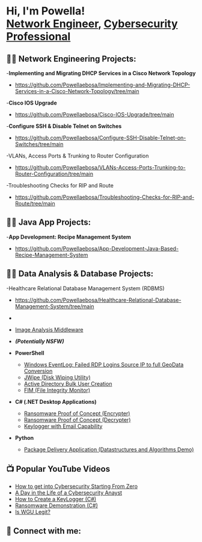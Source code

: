 <h1>Hi, I'm Powella! <br/><a href="https://github.com/Powellaebosa">Network Engineer</a>, <a href="https://www.linkedin.com/in/powella-s-ebosa-m-sc-m-ed-a79473108//">Cybersecurity Professional</a>

<h2>👨‍💻 Network Engineering Projects:</h2> 

-<b>Implementing and Migrating DHCP Services in a Cisco Network Topology</b>
- https://github.com/Powellaebosa/Implementing-and-Migrating-DHCP-Services-in-a-Cisco-Network-Topology/tree/main
  
-<b>Cisco IOS Upgrade</b>  
- https://github.com/Powellaebosa/Cisco-IOS-Upgrade/tree/main

-<b>Configure SSH & Disable Telnet on Switches</b>

- https://github.com/Powellaebosa/Configure-SSH-Disable-Telnet-on-Switches/tree/main

-VLANs, Access Ports & Trunking to Router Configuration
- https://github.com/Powellaebosa/VLANs-Access-Ports-Trunking-to-Router-Configuration/tree/main

-Troubleshooting Checks for RIP and Route
- https://github.com/Powellaebosa/Troubleshooting-Checks-for-RIP-and-Route/tree/main

<h2>👨‍💻 Java App Projects:</h2>
  
-<b>App Development: Recipe Management System</b>

- https://github.com/Powellaebosa/App-Development-Java-Based-Recipe-Management-System

<h2>👨‍💻 Data Analysis & Database Projects:</h2>
-Healthcare Relational Database Management System (RDBMS)

  - https://github.com/Powellaebosa/Healthcare-Relational-Database-Management-System/tree/main
  - 
  
  - [Image Analysis Middleware](https://github.com/joshmadakor1/4chan-Image-Analysis-Middleware-C964)
  - <b><i>(Potentially NSFW)</b></i>
- <b>PowerShell</b>
  - [Windows EventLog: Failed RDP Logins Source IP to full GeoData Conversion](https://github.com/joshmadakor1/Sentinel-Lab)
  - [JWipe (Disk Wiping Utility)](https://github.com/joshmadakor1/Jwipe.PowerShell)
  - [Active Directory Bulk User Creation](https://github.com/joshmadakor1/AD_PS)
  - [FIM (File Integrity Monitor)](https://github.com/joshmadakor1/PowerShell-Integrity-FIM)
- <b>C# (.NET Desktop Applications)</b>
  - [Ransomware Proof of Concept (Encrypter)](https://github.com/joshmadakor1/EncrypterPOC)
  - [Ransomware Proof of Concept (Decrypter)](https://github.com/joshmadakor1/DecrypterPOC)
  - [Keylogger with Email Capability](https://github.com/joshmadakor1/Key-Logger-With-Email)
- <b>Python</b>
  - [Package Delivery Application (Datastructures and Algorithms Demo)](https://github.com/joshmadakor1/Package-Delivery-Pathfinding-Algorithm)

<h2>📺 Popular YouTube Videos</h2>

- [How to get into Cybersecurity Starting From Zero](https://www.youtube.com/watch?v=a83ASGn_V_s)
- [A Day in the Life of a Cybersecurity Anayst](https://www.youtube.com/watch?v=uHy3oM7NnoU)
- [How to Create a KeyLogger (C#)](https://www.youtube.com/watch?v=N-L9hklSlNk)
- [Ransomware Demonstration (C#)](https://www.youtube.com/watch?v=OfvdQeh79s0)
- [Is WGU Legit?](https://www.youtube.com/watch?v=E2MwRWxDBkA)

<h2> 🤳 Connect with me:</h2>



[twitter]: https://twitter.com/joshmadakor
[youtube]: https://www.youtube.com/c/joshmadakor
[instagram]: https://www.instagram.com/joshmadakor/
[linkedin]: https://linkedin.com/in/joshmadakor

<!--
**joshmadakor1/joshmadakor1** is a ✨ _special_ ✨ repository because its `README.md` (this file) appears on your GitHub profile.

Here are some ideas to get you started:

- 🔭 I’m currently working on ...
- 🌱 I’m currently learning ...
- 👯 I’m looking to collaborate on ...
- 🤔 I’m looking for help with ...
- 💬 Ask me about ...
- 📫 How to reach me: ...
- 😄 Pronouns: ...
- ⚡ Fun fact: ...
-->
